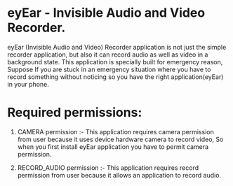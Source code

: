 # eyEar - Invisible Audio and Video Recorder.

eyEar (Invisible Audio and Video) Recorder application is not just the simple recorder application, but also it can record audio as well as video in a background state. This application is specially built for emergency reason, Suppose If you are stuck in an emergency  situation where you have to record something without noticing so you have the right application(eyEar) in your phone.

# Required permissions:
1) CAMERA permission :-
                      This application requires camera permission from user because it uses device hardware camera to record video, So when you first install eyEar application you have to permit camera permission.
                      
2) RECORD_AUDIO permission :- 
                      This application requires record permission from user because it allows an application to record audio.
